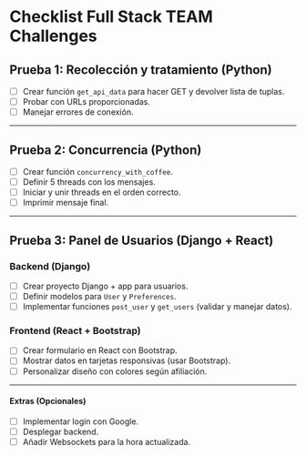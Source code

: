 # **Checklist Full Stack TEAM Challenges**

## **Prueba 1: Recolección y tratamiento (Python)**

- [ ]  Crear función `get_api_data` para hacer GET y devolver lista de tuplas.
- [ ]  Probar con URLs proporcionadas.
- [ ]  Manejar errores de conexión.

---

## **Prueba 2: Concurrencia (Python)**

- [ ]  Crear función `concurrency_with_coffee`.
- [ ]  Definir 5 threads con los mensajes.
- [ ]  Iniciar y unir threads en el orden correcto.
- [ ]  Imprimir mensaje final.

---

## **Prueba 3: Panel de Usuarios (Django + React)**

### **Backend (Django)**

- [ ]  Crear proyecto Django + app para usuarios.
- [ ]  Definir modelos para `User` y `Preferences`.
- [ ]  Implementar funciones `post_user` y `get_users` (validar y manejar datos).

### **Frontend (React + Bootstrap)**

- [ ]  Crear formulario en React con Bootstrap.
- [ ]  Mostrar datos en tarjetas responsivas (usar Bootstrap).
- [ ]  Personalizar diseño con colores según afiliación.

---

#### **Extras (Opcionales)**

- [ ]  Implementar login con Google.
- [ ]  Desplegar backend.
- [ ]  Añadir Websockets para la hora actualizada.
